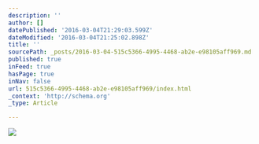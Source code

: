 ```yaml
---
description: ''
author: []
datePublished: '2016-03-04T21:29:03.599Z'
dateModified: '2016-03-04T21:25:02.898Z'
title: ''
sourcePath: _posts/2016-03-04-515c5366-4995-4468-ab2e-e98105aff969.md
published: true
inFeed: true
hasPage: true
inNav: false
url: 515c5366-4995-4468-ab2e-e98105aff969/index.html
_context: 'http://schema.org'
_type: Article

---
```

![](https://the-grid-user-content.s3-us-west-2.amazonaws.com/e2a4af2e-7329-4c2a-b365-79afafcb9895.png)